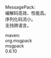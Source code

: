 MessagePack:  
编解码高效、性能高。  
序列化码流小。  
支持跨语言。  

maven:  
<dependency> 
             <groupId>org.msgpack</groupId>  
             <artifactId>msgpack</artifactId>  
             <version>0.6.10</version>  
         </dependency>  